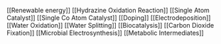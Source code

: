 [[Renewable energy]]
[[Hydrazine Oxidation Reaction]]
[[Single Atom Catalyst]]
[[Single Co Atom Catalyst]]
[[Doping]]
[[Electrodeposition]]
[[Water Oxidation]]
[[Water Splitting]]
[[Biocatalysis]]
[[Carbon Dioxide Fixation]]
[[Microbial Electrosynthesis]]
[[Metabolic Intermediates]]
